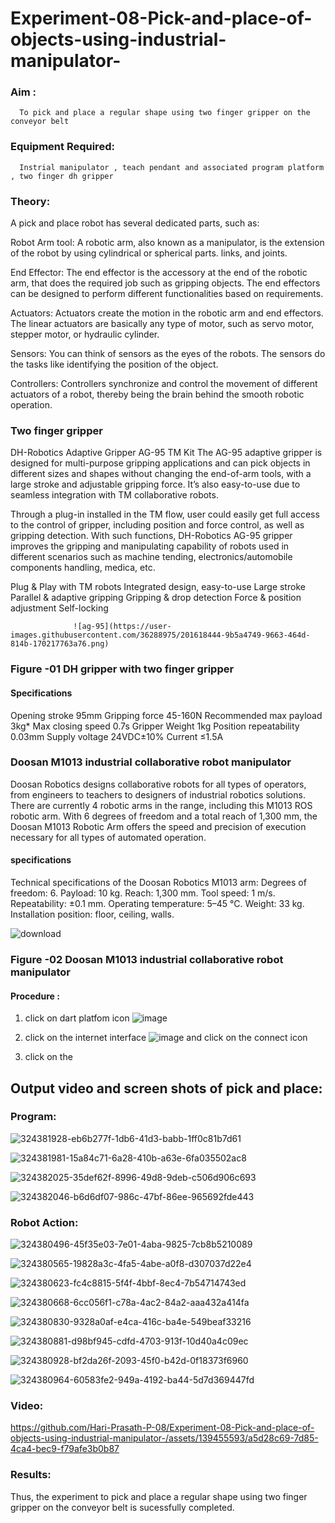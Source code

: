 # Experiment-08-Pick-and-place-of-objects-using-industrial-manipulator-

### Aim :
      To pick and place a regular shape using two finger gripper on the conveyor belt 
### Equipment Required: 
      Instrial manipulator , teach pendant and associated program platform , two finger dh gripper 
      
### Theory: 

A pick and place robot has several dedicated parts, such as:

Robot Arm tool: A robotic arm, also known as a manipulator, is the extension of the robot by using cylindrical or spherical parts. links, and joints.

End Effector: The end effector is the accessory at the end of the robotic arm, that does the required job such as gripping objects. The end effectors can be designed to perform different functionalities based on requirements.

Actuators: Actuators create the motion in the robotic arm and end effectors. The linear actuators are basically any type of motor, such as servo motor, stepper motor, or hydraulic cylinder.

Sensors: You can think of sensors as the eyes of the robots. The sensors do the tasks like identifying the position of the object.

Controllers: Controllers synchronize and control the movement of different actuators of a robot, thereby being the brain behind the smooth robotic operation.


### Two finger gripper 

DH-Robotics
Adaptive Gripper AG-95 TM Kit
The AG-95 adaptive gripper is designed for multi-purpose gripping applications and can pick objects in different sizes and shapes without changing the end-of-arm tools, with a large stroke and adjustable gripping force. It’s also easy-to-use due to seamless integration with TM collaborative robots.

Through a plug-in installed in the TM flow, user could easily get full access to the control of gripper, including position and force control, as well as gripping detection. With such functions, DH-Robotics AG-95 gripper improves the gripping and manipulating capability of robots used in different scenarios such as machine tending, electronics/automobile components handling, medica, etc.

Plug & Play with TM robots
Integrated design, easy-to-use
Large stroke
Parallel & adaptive gripping
Gripping & drop detection
Force & position adjustment
Self-locking

                  ![ag-95](https://user-images.githubusercontent.com/36288975/201618444-9b5a4749-9663-464d-814b-170217763a76.png)
### Figure -01 DH gripper with two finger gripper 

#### Specifications

Opening stroke	95mm
Gripping force 	45-160N
Recommended max payload	3kg*
Max closing speed	0.7s
Gripper Weight	1kg
Position repeatability	0.03mm
Supply voltage	24VDC±10%
Current	≤1.5A



### Doosan M1013 industrial collaborative robot manipulator 
Doosan Robotics designs collaborative robots for all types of operators, from engineers to teachers to designers of industrial robotics solutions. There are currently 4 robotic arms in the range, including this M1013 ROS robotic arm. With 6 degrees of freedom and a total reach of 1,300 mm, the Doosan M1013 Robotic Arm offers the speed and precision of execution necessary for all types of automated operation.

#### specifications 
Technical specifications of the Doosan Robotics M1013 arm:
Degrees of freedom: 6.
Payload: 10 kg.
Reach: 1,300 mm.
Tool speed: 1 m/s.
Repeatability: ±0.1 mm.
Operating temperature: 5–45 °C.
Weight: 33 kg.
Installation position: floor, ceiling, walls.



![download](https://user-images.githubusercontent.com/36288975/201624230-89cc83ff-cecd-49ea-84c6-c67066e9d157.jpg)

### Figure -02 Doosan M1013 industrial collaborative robot manipulator 

#### Procedure : 

1. click on dart platfom icon ![image](https://user-images.githubusercontent.com/36288975/201621038-f1248586-5c20-40fd-8a74-68c7d8b44939.png)
2. click on the internet interface 
![image](https://user-images.githubusercontent.com/36288975/201621235-3b8b46a9-3c19-4207-9ea2-6a7954eb6135.png)
and click on the connect icon 

3. click on the 


















## Output video and screen shots of pick and place: 

### Program:

![324381928-eb6b277f-1db6-41d3-babb-1ff0c81b7d61](https://github.com/Hari-Prasath-P-08/Experiment-08-Pick-and-place-of-objects-using-industrial-manipulator-/assets/139455593/dd63929e-0c56-4a3a-a02d-e349d935b430)

![324381981-15a84c71-6a28-410b-a63e-6fa035502ac8](https://github.com/Hari-Prasath-P-08/Experiment-08-Pick-and-place-of-objects-using-industrial-manipulator-/assets/139455593/0012fba9-6f76-4bf7-a13b-956c04198177)

![324382025-35def62f-8996-49d8-9deb-c506d906c693](https://github.com/Hari-Prasath-P-08/Experiment-08-Pick-and-place-of-objects-using-industrial-manipulator-/assets/139455593/f89d45e4-8c04-4a29-a20b-87b522d866bc)

![324382046-b6d6df07-986c-47bf-86ee-965692fde443](https://github.com/Hari-Prasath-P-08/Experiment-08-Pick-and-place-of-objects-using-industrial-manipulator-/assets/139455593/c6ae86c8-0d4e-461b-8d52-0499eb3f7b92)

### Robot Action:

![324380496-45f35e03-7e01-4aba-9825-7cb8b5210089](https://github.com/Hari-Prasath-P-08/Experiment-08-Pick-and-place-of-objects-using-industrial-manipulator-/assets/139455593/6a71bb58-c298-49eb-87f9-4b6b8d348e21)

![324380565-19828a3c-4fa5-4abe-a0f8-d307037d22e4](https://github.com/Hari-Prasath-P-08/Experiment-08-Pick-and-place-of-objects-using-industrial-manipulator-/assets/139455593/fc3a0ffd-e89d-402a-9cd0-22c0da8e7220)

![324380623-fc4c8815-5f4f-4bbf-8ec4-7b54714743ed](https://github.com/Hari-Prasath-P-08/Experiment-08-Pick-and-place-of-objects-using-industrial-manipulator-/assets/139455593/41a0d709-d625-4160-a1d5-30883ca6073b)

![324380668-6cc056f1-c78a-4ac2-84a2-aaa432a414fa](https://github.com/Hari-Prasath-P-08/Experiment-08-Pick-and-place-of-objects-using-industrial-manipulator-/assets/139455593/3a26a6ff-8a2b-435d-99d9-c59c4d6655ac)

![324380830-9328a0af-e4ca-416c-ba4e-549beaf33216](https://github.com/Hari-Prasath-P-08/Experiment-08-Pick-and-place-of-objects-using-industrial-manipulator-/assets/139455593/427b0f88-b7a2-4342-bfb5-15970b96e14b)

![324380881-d98bf945-cdfd-4703-913f-10d40a4c09ec](https://github.com/Hari-Prasath-P-08/Experiment-08-Pick-and-place-of-objects-using-industrial-manipulator-/assets/139455593/e10f96e0-5d82-4646-acb7-3f03551a1937)

![324380928-bf2da26f-2093-45f0-b42d-0f18373f6960](https://github.com/Hari-Prasath-P-08/Experiment-08-Pick-and-place-of-objects-using-industrial-manipulator-/assets/139455593/25f26b01-411b-4351-967a-a36484ee2b9d)

![324380964-60583fe2-949a-4192-ba44-5d7d369447fd](https://github.com/Hari-Prasath-P-08/Experiment-08-Pick-and-place-of-objects-using-industrial-manipulator-/assets/139455593/54d5a84a-9462-42cc-b2c7-4d7e763aac5f)

### Video:

https://github.com/Hari-Prasath-P-08/Experiment-08-Pick-and-place-of-objects-using-industrial-manipulator-/assets/139455593/a5d28c69-7d85-4ca4-bec9-f79afe3b0b87

### Results: 

Thus, the experiment to pick and place a regular shape using two finger gripper on the conveyor belt is sucessfully completed.
